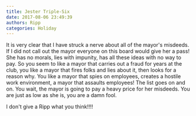 ```yaml
---
title: Jester Triple-Six
date: 2017-08-06 23:49:39
authors: Ripp
categories: Holiday
---
```


 It is very clear that I have struck a nerve about all of the mayor's misdeeds. If I did not call out the mayor everyone on this board would give her a pass! She has no morals, lies with impunity, has all these ideas with no way to pay. So you seem to like a mayor that carries out a fraud for years at the club, you like a mayor that fires folks and lies about it, then looks for a reason why. You like a mayor that spies on employees, creates a hostile work environment, a mayor that assaults employees! The list goes on and on. You wait, the mayor is going to pay a heavy price for her misdeeds. You are just as low as she is, you are a damn fool. 

I don't give a Ripp what you think!!!!
